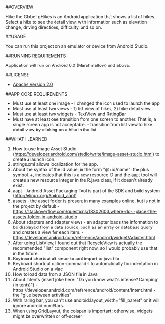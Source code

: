 ##OVERVIEW

Hike the Globe! gHikes is an Android application that shows a list of hikes. Select a hike to see the detail view, with information such as elevation change, driving directions, difficulty, and so on.   

##USAGE

You can run this project on an emulator or device from Android Studio. 

##RUNNING REQUIREMENTS

Application will run on Android 6.0 (Marshmallow) and above.

##LICENSE

* [Apache Version 2.0](http://www.apache.org/licenses/LICENSE-2.0.html)

##APP CORE REQUIREMENTS
* Must use at least one image - I changed the icon used to launch the app
* Must use at least two views - 1) list view of hikes, 2) hike detail view
* Must use at least two widgets - TextView and RatingBar
* Must have at least one transition from one screen to another. That is, a single screen app is not acceptable. - transition from list view to hike detail view by clicking on a hike in the list

##WHAT I LEARNED

1. How to use Image Asset Studio (https://developer.android.com/studio/write/image-asset-studio.html) to create a launch icon. 
1. strings.xml allows localization for the app.
1. About the syntax of the id value, in the form "@+id/name": the plus symbol, +, indicates that this is a new resource ID and the aapt tool will create a new resource integer in the R.java class, if it doesn't already exist.
1. aapt - Android Asset Packaging Tool is part of the SDK and build system (http://elinux.org/Android_aapt)
1. assets - the asset folder is present in many examples online, but is not in the project by default - https://stackoverflow.com/questions/18302603/where-do-i-place-the-assets-folder-in-android-studio 
1. About adapters and adapter views - an adapter loads the information to be displayed from a data source, such as an array or database query and creates a view for each item. - https://developer.android.com/reference/android/widget/Adapter.html
1. After using ListView, I found out that RecycleView is actually the recommended "list" component right now, so I would probably use that in the future. 
1. Keyboard shortcut alt-enter to add import to java file
1. Keyboard shortcut option-command-l to automatically fix indentation in Android Studio on a Mac
1. How to load data from a JSON file in Java
1. About Intents (insert joke here: "Do you know what's intense? Camping! (in tents)") - https://developer.android.com/reference/android/content/Intent.html - the "glue between activities"
1. With rating bar, you can't use android:layout_width="fill_parent" or it will ignore android:numStars.
1. When using GridLayout, the colspan is important; otherwise, widgets might be overwritten or off-screen

